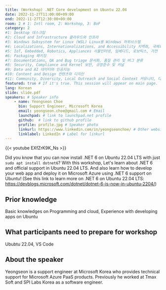 ```yaml
---
title: (Workshop) .NET Core development on Ubuntu 22.04
date: 2022-11-27T11:00:00+09:00
end: 2022-11-27T12:30:00+09:00
room: 2 # 1: Intl room, 2: Workshop, 3: BoF
category: 2
#1: Desktop 데스크탑
#2: Cloud and Infrastructure 클라우드와 인프라
#3: Windows Subsystem for Linux (WSL) Linux용 Windows 하위시스템
#4: Localizations, Internationalizations, and Accessibility 지역화, 국제화 및 접근성
#5: IoT, Embedded, Robotics, Appliances 사물인터넷, 임베디드, 로보틱스, 가전
#6: Packaging 패키징
#7: Documentations, QA and Bug triage 문서화, 품질 관리 및 버그 분류
#8: Security, Compliance and Kernel 보안, 규정준수 및 커널
#9: Data and AI 데이터와 인공지능
#10: Content and Design 컨텐츠와 디지인
#11: Community, Diversity, Local Outreach and Social Context 커뮤니티, 다양성, 지역 사회 협력과 사회적 관점
featured: true # If it's true. This session will appear on main page.
lang: Korean
slide: slide.pdf
speakers: # Speaker info
    - name: Yeongseon Choe
      bio: Support Engineer, Microsoft Korea
      email: yeongseon.choe@gmail.com # Email
      launchpad: # link to launchpad.net profile
      github:  # link to github profile
      profile: profile.jpg # Speaker photo
      linkurl: https://www.linkedin.com/in/yeongseonchoe/ # Other website link url
      linklabel: LinkedIn # Label for linkurl
---
```


{{< youtube EXfZrK9K_Ns >}}

Did you know that you can now install .NET 6 on Ubuntu 22.04 LTS with just `sudo apt install dotnet6`?
With this workshop, Let's learn about .NET 6 and official support in Ubuntu 22.04 LTS.
And also learn how to develop your web app and deploy it on Microsoft Azure using .NET 6 support on Ubuntu! 
(See this link to learn more on .NET 6 on Ubuntu 22.04 LTS: https://devblogs.microsoft.com/dotnet/dotnet-6-is-now-in-ubuntu-2204/)

## Prior knowledge
Basic knowledges on Programming and cloud, Experience with developing apps on Ubuntu

## What participants need to prepare for workshop
Ububtu 22.04, VS Code

## About the speaker
Yeongseon is a support engineer at Microsoft Korea who provides technical support for Microsoft Azure PaaS products. Previously he worked at Tmax Soft and SPI Labs Korea as a software engineer.
